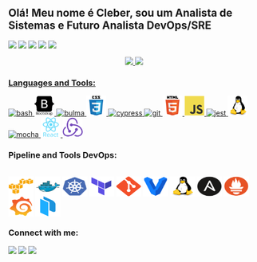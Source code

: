 ## Olá! Meu nome é Cleber, sou um Analista de Sistemas e Futuro Analista DevOps/SRE

<p>   
  <img src="http://views.whatilearened.today/views/github/Kamilahsantos/views.svg"/> 
  <img src="https://img.shields.io/badge/Front End-Angular-f55247"/>
  <img src="https://img.shields.io/badge/Back End-Java-f55247"/>
  <a href="https://github.com/Kamilahsantos/"><img src="https://img.shields.io/github/followers/Kamilahsantos?color=%234CC61E&label=GitHub%20Followers%20%3A"/></a>
  <a href="https://github.com/Kamilahsantos?tab=repositories"><img src="https://badges.frapsoft.com/os/v2/open-source.svg?v=103"/></a>
</p>
    
<div align="center">
  <a href="https://github.com/CarlosDaniel3">
  <img height="180em" src="https://github-readme-stats-sigma-five.vercel.app/api?username=cbrasantos&show_icons=true&theme=dark&include_all_commits=true&count_private=true"/>
  <img height="180em" src="https://github-readme-stats-sigma-five.vercel.app/api/top-langs/?username=cbrasantos&layout=compact&langs_count=7&theme=dark"/>
</div>

<h3 align="left">Languages and Tools:</h3>
<p align="left"> 
<a href="https://www.gnu.org/software/bash/" target="_blank"> <img src="https://www.vectorlogo.zone/logos/gnu_bash/gnu_bash-icon.svg" alt="bash" width="40" height="40"/> </a> 
<a href="https://getbootstrap.com" target="_blank"> <img src="https://raw.githubusercontent.com/devicons/devicon/master/icons/bootstrap/bootstrap-plain-wordmark.svg" alt="bootstrap" width="40" height="40"/> </a> 
<a href="https://bulma.io/" target="_blank"> <img src="https://raw.githubusercontent.com/gilbarbara/logos/804dc257b59e144eaca5bc6ffd16949752c6f789/logos/bulma.svg" alt="bulma" width="40" height="40"/> </a> 
<a href="https://www.w3schools.com/css/" target="_blank"> <img src="https://raw.githubusercontent.com/devicons/devicon/master/icons/css3/css3-original-wordmark.svg" alt="css3" width="40" height="40"/> </a> 
<a href="https://www.cypress.io" target="_blank"> <img src="https://raw.githubusercontent.com/simple-icons/simple-icons/6e46ec1fc23b60c8fd0d2f2ff46db82e16dbd75f/icons/cypress.svg" alt="cypress" width="40" height="40"/> </a> 
<a href="https://git-scm.com/" target="_blank"> <img src="https://www.vectorlogo.zone/logos/git-scm/git-scm-icon.svg" alt="git" width="40" height="40"/> </a> 
<a href="https://www.w3.org/html/" target="_blank"> <img src="https://raw.githubusercontent.com/devicons/devicon/master/icons/html5/html5-original-wordmark.svg" alt="html5" width="40" height="40"/> </a> 
<a href="https://developer.mozilla.org/en-US/docs/Web/JavaScript" target="_blank"> <img src="https://raw.githubusercontent.com/devicons/devicon/master/icons/javascript/javascript-original.svg" alt="javascript" width="40" height="40"/> </a> 
<a href="https://jestjs.io" target="_blank"> <img src="https://www.vectorlogo.zone/logos/jestjsio/jestjsio-icon.svg" alt="jest" width="40" height="40"/> </a> 
<a href="https://www.linux.org/" target="_blank"> <img src="https://raw.githubusercontent.com/devicons/devicon/master/icons/linux/linux-original.svg" alt="linux" width="40" height="40"/> </a> 
<a href="https://mochajs.org" target="_blank"> <img src="https://www.vectorlogo.zone/logos/mochajs/mochajs-icon.svg" alt="mocha" width="40" height="40"/> </a> 
<a href="https://reactjs.org/" target="_blank"> <img src="https://raw.githubusercontent.com/devicons/devicon/master/icons/react/react-original-wordmark.svg" alt="react" width="40" height="40"/> </a> <a href="https://redux.js.org" target="_blank"> <img src="https://raw.githubusercontent.com/devicons/devicon/master/icons/redux/redux-original.svg" alt="redux" width="40" height="40"/> </a> </p>
<h3 align="left">Pipeline and Tools DevOps:</h3>
<div style="display: inline_block"><br>
    <img align="center" alt="cleber-aws" height="40" width="50" src="https://github.com/devicons/devicon/blob/master/icons/amazonwebservices/amazonwebservices-original.svg">
    <img align="center" alt="cleber-docker" height="40" width="50" src="https://github.com/devicons/devicon/blob/master/icons/docker/docker-original.svg">
    <img align="center" alt="cleber-kubernetes" height="40" width="50" src="https://github.com/devicons/devicon/blob/master/icons/kubernetes/kubernetes-plain.svg">
    <img align="center" alt="cleber-terraform" height="40" width="50" src="https://github.com/devicons/devicon/blob/master/icons/terraform/terraform-original.svg">
    <img align="center" alt="cleber-git" height="40" width="50" src="https://github.com/devicons/devicon/blob/master/icons/git/git-original.svg">
    <img align="center" alt="cleber-vagrant" height="40" width="50" src="https://github.com/devicons/devicon/blob/master/icons/vagrant/vagrant-original.svg">
    <img align="center" alt="cleber-linux" height="40" width="50" src="https://github.com/devicons/devicon/blob/master/icons/linux/linux-original.svg">
    <img align="center" alt="cleber-ansible" height="40" width="50" src="https://github.com/devicons/devicon/blob/master/icons/ansible/ansible-original.svg">
    <img align="center" alt="cleber-prometheus" height="40" width="50" src="https://github.com/devicons/devicon/blob/master/icons/prometheus/prometheus-original.svg">
    <img align="center" alt="cleber-grafana" height="40" width="50" src="https://github.com/devicons/devicon/blob/master/icons/grafana/grafana-original.svg">
    <img align="center" alt="cleber-packer" height="40" width="50" src="https://github.com/devicons/devicon/blob/master/icons/packer/packer-original.svg">
</div>
<h3 align="left">Connect with me:</h3>
<p align="left">
 <a href="https://linkedin.com/in/cleberasantos/"><img src="https://img.icons8.com/color/48/000000/linkedin-2--v1.png" width="5.0%"/></a>
 <a href="mailto:cbr.asantos@gmail.com"> <img src="https://img.icons8.com/color/48/000000/gmail.png" width="3.5%"/></a>
 <a href="https://api.whatsapp.com/send?phone=5512988481514text=Ol%C3%A1%2C%20vim%20pelo%20seu%20GitHub%20%3A)"> <img src="https://img.icons8.com/officel/36/000000/whatsapp.png" width="3.5%"/></a>
</p>  
<br></br><br></br><br></br>

